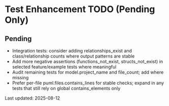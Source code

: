 # Test Enhancement TODO (Pending Only)

## Pending
- Integration tests: consider adding relationships_exist and class/relationship counts where output patterns are stable
- Add more negative assertions (functions_not_exist, structs_not_exist) in selected feature/example tests where meaningful
- Audit remaining tests for model.project_name and file_count; add where missing
- Prefer per-file puml.files.contains_lines for stable checks; expand in any tests that still rely on global contains_elements only

Last updated: 2025-08-12